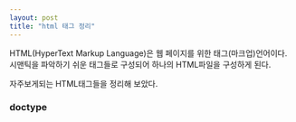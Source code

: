 ```yaml
---
layout: post
title: "html 태그 정리"
---
```


HTML(HyperText Markup Language)은 웹 페이지를 위한 태그(마크업)언어이다. 
시맨틱을 파악하기 쉬운 태그들로 구성되어 하나의 HTML파일을 구성하게 된다.

자주보게되는 HTML태그들을 정리해 보았다.

### doctype

